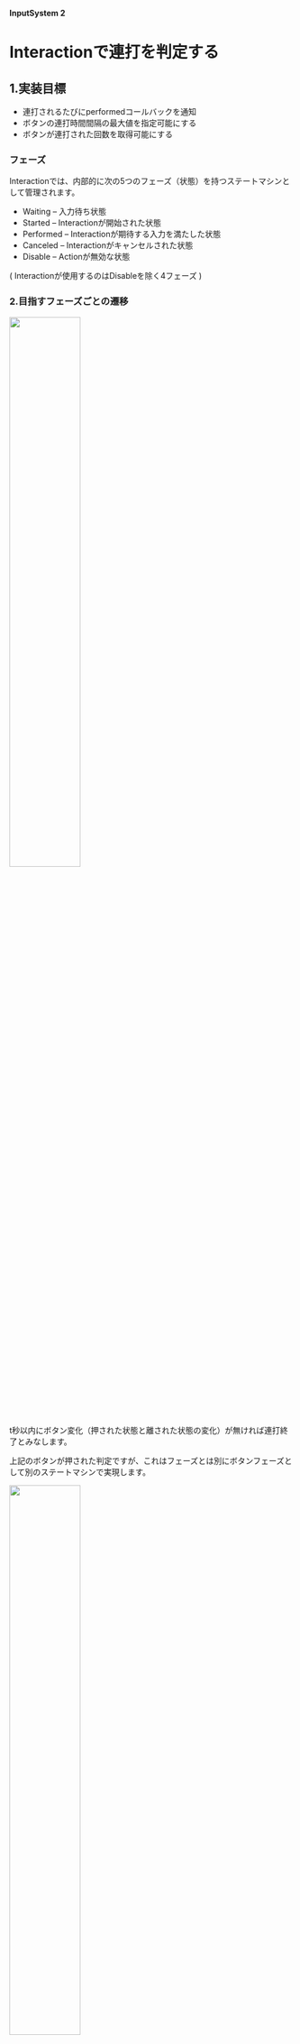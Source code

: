 **InputSystem 2**

# Interactionで連打を判定する

## 1.実装目標

+ 連打されるたびにperformedコールバックを通知　　
+ ボタンの連打時間間隔の最大値を指定可能にする　　
+ ボタンが連打された回数を取得可能にする

### フェーズ

Interactionでは、内部的に次の5つのフェーズ（状態）を持つステートマシンとして管理されます。

+ Waiting – 入力待ち状態
+ Started – Interactionが開始された状態
+ Performed – Interactionが期待する入力を満たした状態
+ Canceled – Interactionがキャンセルされた状態
+ Disable – Actionが無効な状態

( Interactionが使用するのはDisableを除く4フェーズ )

### 2.目指すフェーズごとの遷移
<img src="images/7/7_3/unity-input-system-button-mashing-1.png.avif" width="50%" alt="" title="">

t秒以内にボタン変化（押された状態と離された状態の変化）が無ければ連打終了とみなします。

上記のボタンが押された判定ですが、これはフェーズとは別にボタンフェーズとして別のステートマシンで実現します。

<img src="images/7/7_3/unity-input-system-button-mashing-2.png.avif" width="50%" alt="" title="">

入力値の大きさの変化をチェックし、入力無しから有りに変化するたびに連打回数を加算していくようにします。通常は回数を保持する変数をインクリメントすれば良いです。

そして、1つ目のフェーズの遷移でCanceledに移行したら、連打終了として連打回数をリセット（0に初期化）します。

本記事では、ボタンが押された瞬間、すなわちWaitingForNextReleaseに遷移する時に連打回数を加算してボタンが押された判定とします。


## 3.連打判定を行うInteractionの実装例

前述のフェーズやボタンフェーズの遷移に基づいて連打判定を行うInteractionを実装する例

MashInteraction.cs
```cs

    using UnityEngine;
    using UnityEngine.InputSystem;

    public class MashInteraction : IInputInteraction
    {
        // 各タップの最大許容時間間隔[s]
        public float tapDelay;

        // 入力判定の閾値(0でデフォルト値)
        public float pressPoint;

        // 連打判定に必要な回数
        public int requiredTapCount = 2;

        // 連打された回数
        public int TapCount { get; private set; }

        // 設定値かデフォルト値の値を格納するフィールド
        private float PressPointOrDefault => pressPoint > 0 ? pressPoint : InputSystem.settings.defaultButtonPressPoint;
        private float ReleasePointOrDefault => PressPointOrDefault * InputSystem.settings.buttonReleaseThreshold;
        private float TapDelayOrDefault => tapDelay > 0 ? tapDelay : InputSystem.settings.multiTapDelayTime;

        // ボタンフェーズ
        private enum ButtonPhase
        {
            None,
            WaitingForNextRelease,
            WaitingForNextPress,
        }

        private ButtonPhase _currentButtonPhase;
        private int _remainingRequiredTapCount;

        /// <summary>
        /// 初期化
        /// </summary>
    #if UNITY_EDITOR
        [UnityEditor.InitializeOnLoadMethod]
    #else
        [RuntimeInitializeOnLoadMethod(RuntimeInitializeLoadType.SubsystemRegistration)]
    #endif

        public static void Initialize()
        {
            // 初回にInteractionを登録する必要がある
            InputSystem.RegisterInteraction<MashInteraction>();
        }

        public void Process(ref InputInteractionContext context)
        {
            // タイムアウトチェック
            if (context.timerHasExpired)
            {
                // 最大許容時間以上ボタン変化が無かったら、連打終了とみなす
                context.Canceled();
                return;
            }

            switch (_currentButtonPhase)
            {
                case ButtonPhase.None:
                    // 入力され始めた
                    if (context.ControlIsActuated(PressPointOrDefault))
                    {
                        // ボタンを離すまで待機
                        _currentButtonPhase = ButtonPhase.WaitingForNextRelease;

                        // 残りのタップ回数を初期化
                        _remainingRequiredTapCount = requiredTapCount - 1;

                        // Startedフェーズに移行
                        context.Started();

                        // 必要タップ回数以上タップされたら連打判定とする
                        if (_remainingRequiredTapCount <= 0)
                        {
                            TapCount++;

                            // Performedフェーズに移行
                            context.PerformedAndStayPerformed();
                        }

                        // タイムアウトを設定
                        context.SetTimeout(TapDelayOrDefault);
                    }

                    break;

                case ButtonPhase.WaitingForNextRelease:
                    if (!context.ControlIsActuated(ReleasePointOrDefault))
                    {
                        // ボタンを押すまで待機
                        _currentButtonPhase = ButtonPhase.WaitingForNextPress;
                    }

                    break;

                case ButtonPhase.WaitingForNextPress:
                    if (context.ControlIsActuated(PressPointOrDefault))
                    {
                        // ボタンを離すまで待機
                        _currentButtonPhase = ButtonPhase.WaitingForNextRelease;

                        // 必要タップ回数に満たなければ、残りの必要タップ回数を更新
                        if (_remainingRequiredTapCount > 0)
                        {
                            _remainingRequiredTapCount--;
                        }

                        // 必要タップ回数以上タップされたら連打判定とする
                        if (_remainingRequiredTapCount <= 0)
                        {
                            // 連打回数をカウント
                            TapCount++;

                            // Performedフェーズに移行
                            context.PerformedAndStayPerformed();
                        }

                        // タイムアウトを設定
                        context.SetTimeout(TapDelayOrDefault);
                    }

                    break;
            }
        }

        public void Reset()
        {
            _currentButtonPhase = ButtonPhase.None;
            TapCount = 0;
        }
    }

```


上記をMashInteraction.csという名前でUnityプロジェクトに保存すると、Interactionが使えるようになります。


## 4.入力を受け取るスクリプトの実装
次のようにInput Actionのコールバックを受け取ってログ出力するスクリプトから連打判定結果を受け取るものとします。あくまで使用例のため必須ではありません。


UseExample.csという名前でUnityプロジェクトに保存し、適当なゲームオブジェクトにアタッチすると機能します。

アタッチすると、インスペクターからActionを設定できるようになるため、Bindingを設定してください。

<img src="images/7/7_3/unity-input-system-button-mashing-3.png.avif" width="50%" alt="" title="">


UseExample.cs
```cs
    using UnityEngine;
    using UnityEngine.InputSystem;

    public class UseExample : MonoBehaviour
    {
        [SerializeField] private InputAction _action;

        private void Awake()
        {
            _action.started   += OnAction;
            _action.performed += OnAction;
            _action.canceled  += OnAction;
        }

        private void OnDestroy()
        {
            _action.started -= OnAction;
            _action.performed -= OnAction;
            _action.canceled -= OnAction;

            _action.Dispose();
        }

        private void OnEnable()
        {
            _action.Enable();
        }

        private void OnDisable()
        {
            _action.Disable();
        }

        private void OnAction(InputAction.CallbackContext context)
        {
            switch (context.phase)
            {
                case InputActionPhase.Started:
                    print("ボタンが押された！");
                    break;

                case InputActionPhase.Performed:
                    print("ボタンが連打された！");
                    break;

                case InputActionPhase.Canceled:
                    print("連打がキャンセルされた！");
                    break;
            }
        }
    }


```

## 5.Interactionの適用・実装例

連打判定を行いたいInput ActionのInteractionにMash Interactionを適用します。(該当するActionまたはBindingをダブルクリックし、Action PropertyのInteraction右の＋アイコンをクリックし、Mashを選択します。)    
すると、次のように連打判定を行うMash Interactionが追加されるので、必要に応じて項目を設定してください

<img src="images/7/7_3/unity-input-system-button-mashing-4.png.avif" width="50%" alt="" title="">

+ Tap Delay – タップの最大許容時間間隔[s]。この時間を超えてタップが無いと連打終了とみなす。0はInput System側のデフォルト値。
+ Press Point – ボタンを押したとみなす入力値の大きさの閾値。0の時はデフォルト値となる。
+ Required Tap Count – 連打判定に必要な最低回数。この回数以上ボタンが連打されたら連打判定となる。

ボタンを短い時間間隔（Tap Delayに設定した時間以内）で連打すると、コンソールログに連打の旨のメッセージが出力されます。  
連打するたびにperformedコールバックが実行されて連打メッセージが表示されます。  
ボタンを一定時間操作（押したり離したり）しなければ、canceledコールバックが実行されて終了します。

## 6.スクリプトの説明

Interactionの設定パラメータは、以下のようにpublicフィールドとして定義しています。

```cs:

// 各タップの最大許容時間間隔[s]
public float tapDelay;

// 入力判定の閾値(0でデフォルト値)
public float pressPoint;

// 連打判定に必要な回数
public int requiredTapCount = 2;

```
<br>

ボタンが押されたとみなす閾値Press Pointやタップの最大許容時間間隔などは、0ならデフォルト値を使うように以下プロパティが管理しています。

```cs
// 設定値かデフォルト値の値を格納するフィールド
private float PressPointOrDefault => pressPoint > 0 ? pressPoint : InputSystem.settings.defaultButtonPressPoint;
private float ReleasePointOrDefault => PressPointOrDefault * InputSystem.settings.buttonReleaseThreshold;
private float TapDelayOrDefault => tapDelay > 0 ? tapDelay : InputSystem.settings.multiTapDelayTime;
```

<br>
また、ボタンの状態変化を管理するために、独自のボタンフェーズをenumフィールドで定義しています。

```cs
// ボタンフェーズ
private enum ButtonPhase
{
    None,
    WaitingForNextRelease,
    WaitingForNextPress,
}

private ButtonPhase _currentButtonPhase;
```
<br>

ある一定時間以上ボタン変化が無かったら連打終了とする判定は、次の処理で行っています。
```cs
// タイムアウトチェック
if (context.timerHasExpired)
{
    // 最大許容時間以上ボタン変化が無かったら、連打終了とみなす
    context.Canceled();
    return;
}
```
context.timerHasExpiredプロパティは、予め設定しておいたタイムアウト時間を過ぎたときにtrueを返します。


タイムアウト時間はボタンが押されるたびにcontext.SetTimeoutメソッドで設定するようにします。
```cs:
// タイムアウトを設定
context.SetTimeout(TapDelayOrDefault);
```

待機状態からボタンが押される（入力値がPress Point以上になる）と、ボタンフェーズを「ボタンを離すまで待機」する状態に移行させます。

入力値が閾値以上かどうかの判定は、context.ControlIsActuatedメソッドで行えます。trueなら閾値以上（ただし閾値0なら0より大きい）、falseなら閾値未満（ただし閾値0の場合は入力値0）と判断できます。

```cs
case ButtonPhase.None:
    // 入力され始めた
    if (context.ControlIsActuated(PressPointOrDefault))
    {
        // ボタンを離すまで待機
        _currentButtonPhase = ButtonPhase.WaitingForNextRelease;

        // 残りのタップ回数を初期化
        _remainingRequiredTapCount = requiredTapCount - 1;

        // Startedフェーズに移行
        context.Started();

        // 必要タップ回数以上タップされたら連打判定とする
        if (_remainingRequiredTapCount <= 0)
        {
            TapCount++;

            // Performedフェーズに移行
            context.PerformedAndStayPerformed();
        }

        // タイムアウトを設定
        context.SetTimeout(TapDelayOrDefault);
    }

    break;
```
Noneの時、連打に必要な残りのタップ回数_remainingRequiredTapCountを初期化したり、フェーズをStartedに移行したりしています。

ボタンが押されたときに_remainingRequiredTapCountが0以下になったら連打と判定し、連打回数TapCountをインクリメントでカウントしています。

ボタンが押された状態から離されたかを判定する処理は以下部分です。

```cs
case ButtonPhase.WaitingForNextRelease:
    if (!context.ControlIsActuated(ReleasePointOrDefault))
    {
        // ボタンを押すまで待機
        _currentButtonPhase = ButtonPhase.WaitingForNextPress;
    }

    break;
```

ここでボタンフェーズを「ボタンが押されるまで待機」する状態に移行しています。

<br>

```cs
case ButtonPhase.WaitingForNextPress:
    if (context.ControlIsActuated(PressPointOrDefault))
    {
        // ボタンを離すまで待機
        _currentButtonPhase = ButtonPhase.WaitingForNextRelease;

        // 必要タップ回数に満たなければ、残りの必要タップ回数を更新
        if (_remainingRequiredTapCount > 0)
        {
            _remainingRequiredTapCount--;
        }

        // 必要タップ回数以上タップされたら連打判定とする
        if (_remainingRequiredTapCount <= 0)
        {
            // 連打回数をカウント
            TapCount++;

            // Performedフェーズに移行
            context.PerformedAndStayPerformed();
        }

        // タイムアウトを設定
        context.SetTimeout(TapDelayOrDefault);
    }

    break;
```
連打判定のロジックは、NoneからWaitingForNextReleaseに遷移する時と一緒です。

連打判定されたら、フェーズをPerformedに移行し、連打終了するまでPerformedに留まらせます。

この時も忘れずにcontext.SetTimeoutメソッドでタイムアウト設定する必要があります。



## 7.連打された回数を取得する

応用例として、連打された回数を取得する例を紹介します。

入力の受取り側で変数管理しても良いですが、本記事では連打回数をInteraction側で管理するようにします。

前述のMash Interactionでは、TapCountプロパティから連打回数を取得できるようになっています。これを次のようにコールバック引数からInteraction経由で取得できます。

```cs
private void OnPerformed(InputAction.CallbackContext context)
{
    if (context.interaction is not MashInteraction mashInteraction) return;

    // 連打回数を表示
    print($"連打回数 : {mashInteraction.TapCount}");
}
```

コールバックで受け取る引数contextのinteractionプロパティより、実際に反応したInteractionを取得できます。

必要に応じてキャストして使います。


連打回数をスクリプトから取得してログ出力する例

TapCountExample.cs
```cs

    using UnityEngine;
    using UnityEngine.InputSystem;

    public class TapCountExample : MonoBehaviour
    {
        // 連打判定Interactionが指定されていると想定するAction
        [SerializeField] private InputAction _action;

        private void Awake()
        {
            // Performedコールバックのみ登録
            _action.performed += OnPerformed;
        }

        private void OnDestroy()
        {
            _action.performed -= OnPerformed;
            _action.Dispose();
        }

        private void OnEnable()
        {
            _action.Enable();
        }

        private void OnDisable()
        {
            _action.Disable();
        }

        private void OnPerformed(InputAction.CallbackContext context)
        {
            // 連打判定Interactionをキャストして取得
            // キャストに失敗したら何もしない
            if (context.interaction is not MashInteraction mashInteraction) return;

            // 連打回数を表示
            print($"連打回数 : {mashInteraction.TapCount}");
        }
    }
```
上記をTapCountExample.csという名前でUnityプロジェクトに保存し、適当なゲームオブジェクトにアタッチし、ActionよりBindingとMash Interactionを設定してください。


<img src="images/7/7_3/unity-input-system-button-mashing-5.png.avif" width="50%" alt="" title="">

Actionに登録したボタンを連打すると、その連打回数がログ出力されます。



